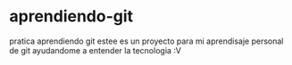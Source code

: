 # aprendiendo-git
pratica aprendiendo git 
estee es un proyecto para mi aprendisaje personal de git 
ayudandome a entender la tecnologia :V
